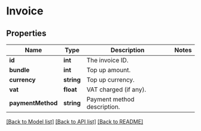 # Invoice

## Properties
Name | Type | Description | Notes
------------ | ------------- | ------------- | -------------
**id** | **int** | The invoice ID. | 
**bundle** | **int** | Top up amount. | 
**currency** | **string** | Top up currency. | 
**vat** | **float** | VAT charged (if any). | 
**paymentMethod** | **string** | Payment method description. | 

[[Back to Model list]](../README.md#documentation-for-models) [[Back to API list]](../README.md#documentation-for-api-endpoints) [[Back to README]](../README.md)


